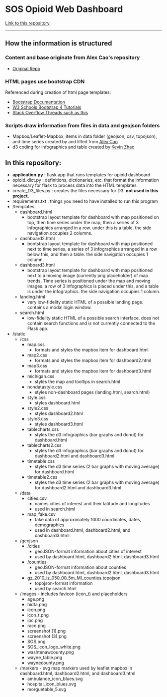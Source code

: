 # SOS Opioid Web Dashboard

[Link to this repository](https://github.com/choisteph/SOSFlaskDashboard)

---
## How the information is structured

### Content and base originate from Alex Cao's repository
  - [Original Repo](https://github.com/caocscar/opioid-web)

### HTML pages use bootstrap CDN
Referenced during creation of html page templates:
  - [Bootstrap Documentation](https://getbootstrap.com/docs/4.3/getting-started/introduction/)
  - [W3 Schools Bootstrap 4 Tutorials](https://www.w3schools.com/bootstrap4/bootstrap_get_started.asp)
  - [Stack Overflow Threads such as this](https://stackoverflow.com/questions/29258382/bootstrap-align-divs-to-top-middle-and-bottom)

### Scripts draw information from files in data and geojson folders
  - Mapbox/Leaflet-Mapbox, items in data folder (geojson, csv, topojson), and time series created by and lifted from [Alex Cao](https://github.com/caocscar)
  - d3 coding for infographics and table created by [Kevin Zhao](https://github.com/kevinzhao07)


## In this repository:
- **application.py** : flask app that runs templates for opioid dashboard
- opioid_dict.py : definitions, dictionaries, etc. that format the information necessary for flask to process data into the HTML templates
- create_D3_files.py : creates the files necessary for D3. **not used in this project.**
- requirements.txt : things you need to have installed to run this program
- /templates
    - dashboard.html
        - bootstrap layout template for dashboard with map positioned on top, then time series under the map, then a series of 3 infographics arranged in a row. under this is a table. the side navigation occupies 2 columns.
    - dashboard2.html
        - bootstrap layout template for dashboard with map positioned next to time series, a series of 3 infographics arranged in a row below this, and then a table. the side navigation occupies 1 column.
    - dashboard3.html
        - bootstrap layout template for dashboard with map positioned next to a moving image (currently png placeholder) of map trends. Time series is positioned under the map and moving images. a row of 3 infographics is placed under this, and a table is under the infographics. the side navigation occupies 1 column.
    - landing.html
        - very low-fidelity static HTML of a possible landing page. contains a modal login window.
    - search.html
        - low-fidelity static HTML of a possible search interface. does not contain search functions and is not currently connected to the Flask app.
- /static
    - /css
        - map.css
            - formats and styles the mapbox item for dashboard.html
        - map2.css
            - formats and styles the mapbox item for dashboard2.html
        - map3.css
            - formats and styles the mapbox item for dashboard3.html
        - michigan.css
            - styles the map and tooltips in search.html
        - nondatastyle.css
            - styles non-dashboard pages (landing.html, search.html)
        - style.css
            - styles dashboard.html
        - style2.css
            - styles dashboard2.html
        - style3.css
            - styles dashboard3.html
        - tablecharts.css
            - styles the d3 infographics (bar graphs and donut) for dashboard.html
        - tablecharts2.css
            - styles the d3 infographics (bar graphs and donut) for dashboard2.html and dashboard3.html
        - timetable.css
            - styles the d3 time series (2 bar graphs with moving average) for dashboard.html
        - timetable2.css
            - styles the d3 time series (2 bar graphs with moving average) for dashboard2.html and dashboard3.html
    - /data
        - cities.csv
            - names cities of interest and their latitude and longitudes
            - used in search.html
        - map_fake.csv
            - fake data of approximately 1000 coordinates, dates, demographics
            - used in dashboard.html, dashboard2.html, and dashboard3.html
    - /geojson
        - /cities
            - geoJSON-format information about cities of interest
            - used by dashboard.html, dashboard2.html, dashboard3.html
        - /counties
            - geoJSON-format information about counties
            - used by dashboard.html, dashboard2.html, dashboard3.html
        - gz_2010_iz_050_00_5m_MI_counties.topojson
            - topojson-format information
            - used by search.html
    - /images - includes favicon (icon_t) and placeholders
        - age.png
        - hidta.png
        - icon.png
        - icon_t.png
        - ipc.png
        - race.png
        - screenshot (1).png
        - screenshot (3).png
        - SOS.png
        - SOS_icon_logo_white.png
        - washtenawcounty.png
        - wayne_table.png
        - waynecounty.png
    - /markers - svg map markers used by leaflet mapbox in dashboard.html, dashboard2.html, and dashboard3.html
        - ambulance_icon_blues.svg
        - hospital_icon_blues.svg
        - morguetable_5.svg
